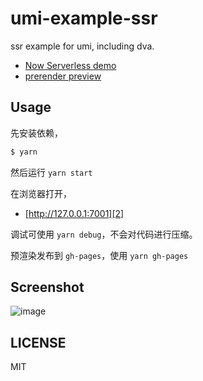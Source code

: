 # umi-example-ssr

ssr example for umi, including dva.

- [Now Serverless demo](https://umi-ssr-lambda.ycjcl868.now.sh/)
- [prerender preview](https://umijs.github.io/umi-example-ssr)

## Usage

先安装依赖，

```js
$ yarn
```

然后运行 `yarn start`

在浏览器打开，

* [http://127.0.0.1:7001][2]

调试可使用 `yarn debug`，不会对代码进行压缩。

预渲染发布到 `gh-pages`，使用 `yarn gh-pages`

## Screenshot

![image](https://user-images.githubusercontent.com/13595509/59816117-710db780-934d-11e9-9521-6e01e63f252b.png)


## LICENSE

MIT

[1]:	https://github.com/umijs/umi/pull/2543
[2]:	http://127.0.0.1:7001
[3]:	http://127.0.0.1:8000
